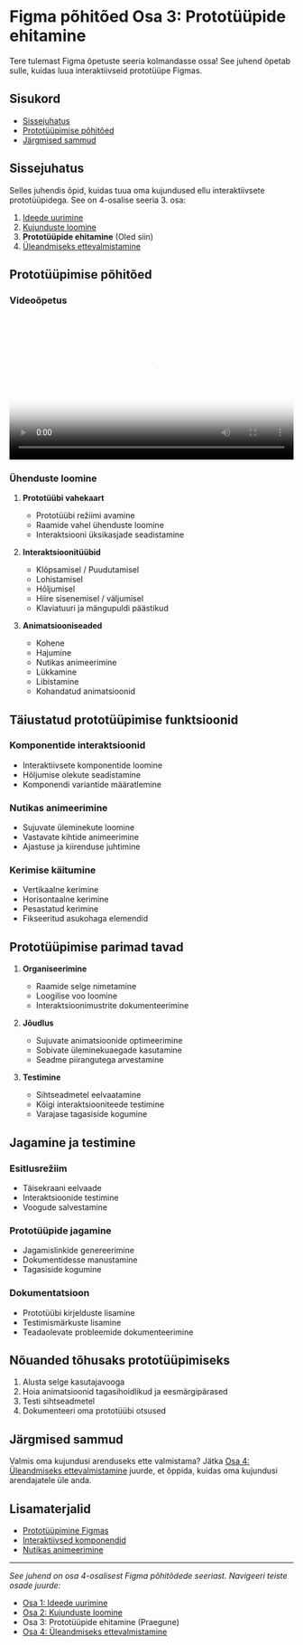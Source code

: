 # Figma põhitõed Osa 3: Prototüüpide ehitamine

Tere tulemast Figma õpetuste seeria kolmandasse ossa! See juhend õpetab sulle, kuidas luua interaktiivseid prototüüpe Figmas.

## Sisukord
- [Sissejuhatus](#sissejuhatus)
- [Prototüüpimise põhitõed](#prototüüpimise-põhitõed)
- [Järgmised sammud](#järgmised-sammud)

## Sissejuhatus

Selles juhendis õpid, kuidas tuua oma kujundused ellu interaktiivsete prototüüpidega. See on 4-osalise seeria 3. osa:

1. [Ideede uurimine](01-ideede-uurimine.md)
2. [Kujunduste loomine](02-kujunduste-loomine.md)
3. **Prototüüpide ehitamine** (Oled siin)
4. [Üleandmiseks ettevalmistamine](04-üleandmise-ettevalmistamine.md)

## Prototüüpimise põhitõed

### Videoõpetus
<style>
.video-container {
    width: 100%;
    max-width: 100%;
    margin: 20px 0;
}
.video-container video {
    width: 100%;
    height: auto;
    display: block;
}
</style>

<div class="video-container">
    <video src="https://help.figma.com/hc/article_attachments/4405337257751/build-prototypes.mp4" controls poster="https://help.figma.com/hc/article_attachments/4405337257751/build-prototypes.png"></video>
</div>

### Ühenduste loomine

1. **Prototüübi vahekaart**
   - Prototüübi režiimi avamine
   - Raamide vahel ühenduste loomine
   - Interaktsiooni üksikasjade seadistamine

2. **Interaktsioonitüübid**
   - Klõpsamisel / Puudutamisel
   - Lohistamisel
   - Hõljumisel
   - Hiire sisenemisel / väljumisel
   - Klaviatuuri ja mängupuldi päästikud

3. **Animatsiooniseaded**
   - Kohene
   - Hajumine
   - Nutikas animeerimine
   - Lükkamine
   - Libistamine
   - Kohandatud animatsioonid

## Täiustatud prototüüpimise funktsioonid

### Komponentide interaktsioonid
- Interaktiivsete komponentide loomine
- Hõljumise olekute seadistamine
- Komponendi variantide määratlemine

### Nutikas animeerimine
- Sujuvate üleminekute loomine
- Vastavate kihtide animeerimine
- Ajastuse ja kiirenduse juhtimine

### Kerimise käitumine
- Vertikaalne kerimine
- Horisontaalne kerimine
- Pesastatud kerimine
- Fikseeritud asukohaga elemendid

## Prototüüpimise parimad tavad

1. **Organiseerimine**
   - Raamide selge nimetamine
   - Loogilise voo loomine
   - Interaktsioonimustrite dokumenteerimine

2. **Jõudlus**
   - Sujuvate animatsioonide optimeerimine
   - Sobivate üleminekuaegade kasutamine
   - Seadme piirangutega arvestamine

3. **Testimine**
   - Sihtseadmetel eelvaatamine
   - Kõigi interaktsiooniteede testimine
   - Varajase tagasiside kogumine

## Jagamine ja testimine

### Esitlusrežiim
- Täisekraani eelvaade
- Interaktsioonide testimine
- Voogude salvestamine

### Prototüüpide jagamine
- Jagamislinkide genereerimine
- Dokumentidesse manustamine
- Tagasiside kogumine

### Dokumentatsioon
- Prototüübi kirjelduste lisamine
- Testimismärkuste lisamine
- Teadaolevate probleemide dokumenteerimine

## Nõuanded tõhusaks prototüüpimiseks

1. Alusta selge kasutajavooga
2. Hoia animatsioonid tagasihoidlikud ja eesmärgipärased
3. Testi sihtseadmetel
4. Dokumenteeri oma prototüübi otsused

## Järgmised sammud

Valmis oma kujundusi arenduseks ette valmistama? Jätka [Osa 4: Üleandmiseks ettevalmistamine](04-üleandmise-ettevalmistamine.md) juurde, et õppida, kuidas oma kujundusi arendajatele üle anda.

## Lisamaterjalid
- [Prototüüpimine Figmas](https://help.figma.com/hc/en-us/articles/360040314193-Guide-to-prototyping-in-Figma)
- [Interaktiivsed komponendid](https://help.figma.com/hc/en-us/articles/360061175334-Create-interactive-components)
- [Nutikas animeerimine](https://help.figma.com/hc/en-us/articles/360039818874-Create-advanced-animations-with-Smart-Animate)

---
*See juhend on osa 4-osalisest Figma põhitõdede seeriast. Navigeeri teiste osade juurde:*
- [Osa 1: Ideede uurimine](01-ideede-uurimine.md)
- [Osa 2: Kujunduste loomine](02-kujunduste-loomine.md)
- Osa 3: Prototüüpide ehitamine (Praegune)
- [Osa 4: Üleandmiseks ettevalmistamine](04-üleandmise-ettevalmistamine.md) 
